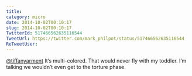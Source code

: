 ```yaml
---
title: 
category: micro
date: 2014-10-02T00:10:17
slug: 2014-10-02T00:10:17
TwitterId: 517466562635116544
TweetUrl: https://twitter.com/mark_philpot/status/517466562635116544
ReTweetUser: 
---
```


[@tiffanyarment](https://twitter.com/tiffanyarment) It’s multi-colored. That would never fly with my toddler. I’m talking we wouldn’t even get to the torture phase.